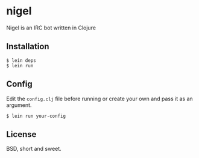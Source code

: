 # nigel

Nigel is an IRC bot written in Clojure

## Installation

    $ lein deps
    $ lein run

## Config

Edit the `config.clj` file before running or create your own and pass it as an
argument.

    $ lein run your-config

## License

BSD, short and sweet.
